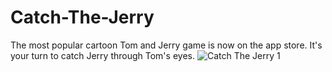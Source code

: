 # Catch-The-Jerry
The most popular cartoon Tom and Jerry game is now on the app store. It's your turn to catch Jerry through Tom's eyes.
![Catch The Jerry 1](https://user-images.githubusercontent.com/62521215/206009893-c10802e4-e182-4cc4-a040-6dfb1603d838.png)

